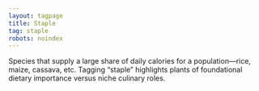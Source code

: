 ```yaml
---
layout: tagpage
title: Staple
tag: staple
robots: noindex
---
```


Species that supply a large share of daily calories for a population—rice, maize, cassava, etc. Tagging “staple” highlights plants of foundational dietary importance versus niche culinary roles.
